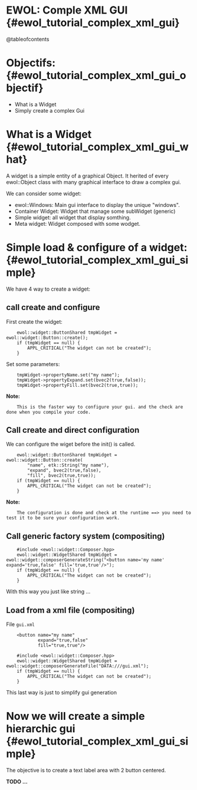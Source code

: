 EWOL: Comple XML GUI                                {#ewol_tutorial_complex_xml_gui}
====================

@tableofcontents

Objectifs:                                {#ewol_tutorial_complex_xml_gui_objectif}
==========

  - What is a Widget
  - Simply create a complex Gui

What is a Widget                                {#ewol_tutorial_complex_xml_gui_what}
================

A widget is a simple entity of a graphical Object. It herited of every ewol::Object class with many graphical interface to draw a complex gui.

We can consider some widget:
  - ewol::Windows: Main gui interface to display the unique "windows".
  - Container Widget: Widget that manage some subWidget (generic)
  - Simple widget: all widget that display somthing.
  - Meta widget: Widget composed with some wodget.

Simple load & configure of a widget:                                {#ewol_tutorial_complex_xml_gui_simple}
====================================

We have 4 way to create a widget:

call create and configure
-------------------------

First create the widget:

```{.cpp}
	ewol::widget::ButtonShared tmpWidget = ewol::widget::Button::create();
	if (tmpWidget == null) {
		APPL_CRITICAL("The widget can not be created");
	}
```

Set some parameters:

```{.cpp}
	tmpWidget->propertyName.set("my name");
	tmpWidget->propertyExpand.set(bvec2(true,false));
	tmpWidget->propertyFill.set(bvec2(true,true));
```

**Note:**

```
	This is the faster way to configure your gui. and the check are done when you compile your code.
```

Call create and direct configuration
------------------------------------

We can configure the wiget before the init() is called.
```{.cpp}
	ewol::widget::ButtonShared tmpWidget = ewol::widget::Button::create(
	    "name", etk::String("my name"),
	    "expand", bvec2(true,false),
	    "fill", bvec2(true,true));
	if (tmpWidget == null) {
		APPL_CRITICAL("The widget can not be created");
	}
```

**Note:**

```
	The configuration is done and check at the runtime ==> you need to test it to be sure your configuration work.
```


Call generic factory system (compositing)
-----------------------------------------

```{.cpp}
	#include <ewol::widget::Composer.hpp>
	ewol::widget::WidgetShared tmpWidget = ewol::widget::composerGenerateString("<button name='my name' expand='true,false' fill='true,true'/>");
	if (tmpWidget == null) {
		APPL_CRITICAL("The widget can not be created");
	}
```

With this way you just like string ...

Load from a xml file (compositing)
----------------------------------

File ```gui.xml```

```{.xml}
	<button name="my name"
	        expand="true,false"
	        fill="true,true"/>
```

```{.cpp}
	#include <ewol::widget::Composer.hpp>
	ewol::widget::WidgetShared tmpWidget = ewol::widget::composerGenerateFile("DATA:///gui.xml");
	if (tmpWidget == null) {
		APPL_CRITICAL("The widget can not be created");
	}
```

This last way is just to simplify gui generation


Now we will create a simple hierarchic gui                                {#ewol_tutorial_complex_xml_gui_simple}
==========================================

The objective is to create a text label area with 2 button centered.

**TODO ...**
